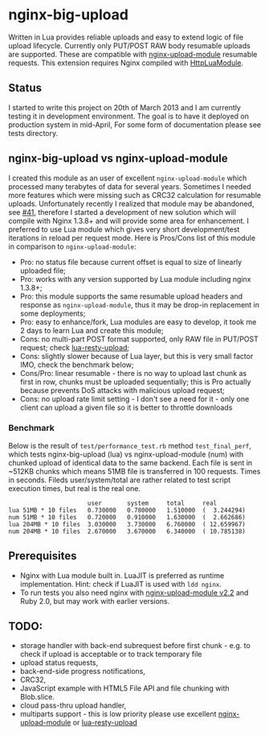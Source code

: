 # nginx-big-upload

Written in Lua provides reliable uploads and easy to extend logic of file upload lifecycle.
Currently only PUT/POST RAW body resumable uploads are supported. These are compatible with [nginx-upload-module](https://github.com/vkholodkov/nginx-upload-module/tree/2.2) resumable
requests. This extension requires Nginx compiled with [HttpLuaModule](http://wiki.nginx.org/HttpLuaModule).

## Status

I started to write this project on 20th of March 2013 and I am currently testing it in development environment.
The goal is to have it deployed on production system in mid-April,
For some form of documentation please see tests directory.


## nginx-big-upload vs nginx-upload-module

I created this module as an user of excellent `nginx-upload-module` which processed many terabytes of data for several years. Sometimes I needed
more features which were missing such as CRC32 calculation for resumable uploads. Unfortunately recently I realized that module may be abandoned, see [#41](https://github.com/vkholodkov/nginx-upload-module/issues/41),
therefore I started a development of new solution which will compile with Nginx 1.3.8+ and will provide some area for enhancement. I preferred to use
Lua module which gives very short development/test iterations in reload per request mode. Here is Pros/Cons list of this module in comparison to `nginx-upload-module`:

* Pro: no status file because current offset is equal to size of linearly uploaded file;
* Pro: works with any version supported by Lua module including nginx 1.3.8+;
* Pro: this module supports the same resumable upload headers and response as `nginx-upload-module`, thus it may be drop-in replacement in some deployments;
* Pro: easy to enhance/fork, Lua modules are easy to develop, it took me 2 days to learn Lua and create this module;
* Cons: no multi-part POST format supported, only RAW file in PUT/POST request; check [lua-resty-upload](https://github.com/agentzh/lua-resty-upload);
* Cons: slightly slower because of Lua layer, but this is very small factor IMO, check the benchmark below;
* Cons/Pro: linear resumable - there is no way to upload last chunk as first in row, chunks must be uploaded sequentially; this is Pro actually because prevents DoS attacks with malicious upload request;
* Cons: no upload rate limit setting - I don't see a need for it - only one client can upload a given file so it is better to throttle downloads

### Benchmark

Below is the result of `test/performance_test.rb` method `test_final_perf`, which tests nginx-big-upload (lua) vs nginx-upload-module (num)
with chunked upload of identical data to the same backend. Each file is sent in ~512KB chunks which means 51MB file
is transferred in 100 requests. Times in seconds. Fileds user/system/total are rather related to test script execution times, but real is the real one.

                          user       system     total     real
    lua 51MB * 10 files   0.730000   0.780000   1.510000  (  3.244294)
    num 51MB * 10 files   0.720000   0.910000   1.630000  (  2.662686)
    lua 204MB * 10 files  3.030000   3.730000   6.760000  ( 12.659967)
    num 204MB * 10 files  2.670000   3.670000   6.340000  ( 10.785138)

## Prerequisites

* Nginx with Lua module built in. LuaJIT is preferred as runtime implementation. Hint: check if LuaJIT is used with `ldd nginx`.
* To run tests you also need nginx with [nginx-upload-module v2.2](https://github.com/vkholodkov/nginx-upload-module/tree/2.2) and Ruby 2.0, but may work with earlier versions.

## TODO:
* storage handler with back-end subrequest before first chunk - e.g. to check if upload is acceptable or to track temporary file
* upload status requests,
* back-end-side progress notifications,
* CRC32,
* JavaScript example with HTML5 File API and file chunking with Blob.slice.
* cloud pass-thru upload handler,
* multiparts support - this is low priority please use excellent [nginx-upload-module](https://github.com/vkholodkov/nginx-upload-module/tree/2.2) or [lua-resty-upload](https://github.com/agentzh/lua-resty-upload)





